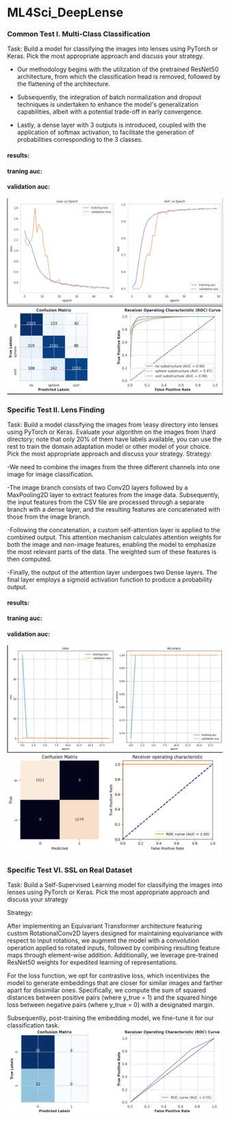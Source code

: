 # ML4Sci_DeepLense
### Common Test I. Multi-Class Classification
Task: Build a model for classifying the images into lenses using PyTorch or Keras. Pick the most appropriate approach and discuss your
strategy.
- Our methodology begins with the utilization of the pretrained ResNet50 architecture, from which the classification head is removed, followed by the flattening of the architecture.

- Subsequently, the integration of batch normalization and dropout techniques is undertaken to enhance the model's generalization capabilities, albeit with a potential trade-off in early convergence.

- Lastly, a dense layer with 3 outputs is introduced, coupled with the application of softmax activation, to facilitate the generation of probabilities corresponding to the 3 classes.
 #### results:
 #### traning auc:
 #### validation auc:
<img src="Common Test 1. Multi-Class Classification/results/Screenshot 2024-03-27 200636.png">
<img src="Common Test 1. Multi-Class Classification/results/Screenshot 2024-03-27 200648.png">

### Specific Test II. Lens Finding
Task: Build a model classifying the images from \easy directory into lenses using PyTorch or Keras. Evaluate your algorithm on the images from \hard directory; note that only 20% of them have labels available, you can use the rest to train the domain adaptation model or other model of your choice. Pick the most appropriate approach and discuss your strategy.
Strategy:

-We need to combine the images from the three different channels into one image for image classification.

-The image branch consists of two Conv2D layers followed by a MaxPooling2D layer to extract features from the image data. Subsequently, the input features from the CSV file are processed through a separate branch with a dense layer, and the resulting features are concatenated with those from the image branch.

-Following the concatenation, a custom self-attention layer is applied to the combined output. This attention mechanism calculates attention weights for both the image and non-image features, enabling the model to emphasize the most relevant parts of the data. The weighted sum of these features is then computed.

-Finally, the output of the attention layer undergoes two Dense layers. The final layer employs a sigmoid activation function to produce a probability output.
 #### results:
 #### traning auc:
 #### validation auc:
<img src="Specific Test 2. Lens Finding/results/Screenshot 2024-03-27 200746.png">
<img src="Specific Test 2. Lens Finding/results/Screenshot 2024-03-27 120143.png">

### Specific Test VI. SSL on Real Dataset

Task: Build a Self-Supervised Learning model for classifying the images into lenses using PyTorch or Keras. Pick the most appropriate approach and discuss your strategy

Strategy:

After implementing an Equivariant Transformer architecture featuring custom RotationalConv2D layers designed for maintaining equivariance with respect to input rotations, we augment the model with a convolution operation applied to rotated inputs, followed by combining resulting feature maps through element-wise addition. Additionally, we leverage pre-trained ResNet50 weights for expedited learning of representations.

For the loss function, we opt for contrastive loss, which incentivizes the model to generate embeddings that are closer for similar images and farther apart for dissimilar ones. Specifically, we compute the sum of squared distances between positive pairs (where y_true = 1) and the squared hinge loss between negative pairs (where y_true = 0) with a designated margin.

Subsequently, post-training the embedding model, we fine-tune it for our classification task.
<img src="Specific Test 4. SSL on Real Dataset/results/Screenshot 2024-03-27 120321.png">

